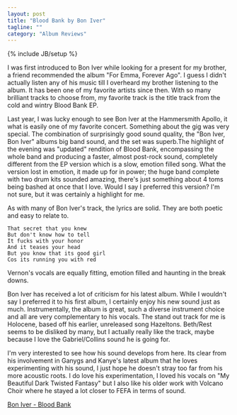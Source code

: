```yaml
---
layout: post
title: "Blood Bank by Bon Iver"
tagline: ""
category: "Album Reviews"
---
```

{% include JB/setup %}

I was first introduced to Bon Iver while looking for a present for my brother, a friend recommended the album "For Emma, Forever Ago".  I guess I didn't actually listen any of his music till I overheard my brother listening to the album. It has been one of my favorite artists since then. With so many brilliant tracks to choose from, my favorite track is the title track from the cold and wintry Blood Bank EP. 

Last year, I was lucky enough to see Bon Iver at the Hammersmith Apollo, it what is easily one of my favorite concert. Something about the gig was very special. The combination of surprisingly good sound quality, the "Bon Iver, Bon Iver" albums big band sound, and the set was superb.The highlight of the evening was "updated" rendition of Blood Bank, encompassing the whole band and producing a faster, almost post-rock sound, completely different from the EP version which is a slow, emotion filled song. What the version lost in emotion, it made up for in power; the huge band complete with two drum kits sounded amazing, there's just something about 4 toms being bashed at once that I love. Would I say I preferred this version? I'm not sure, but it was certainly a highlight for me. 

As with many of Bon Iver's track, the lyrics are solid. They are both poetic and easy to relate to.

    That secret that you knew
    But don't know how to tell
    It fucks with your honor
    And it teases your head
    But you know that its good girl
    Cos its running you with red

Vernon's vocals are equally fitting, emotion filled and haunting in the break downs. 

Bon Iver has received a lot of criticism for his latest album. While I wouldn't say I preferred it to his first album, I certainly enjoy his new sound just as much. Instrumentally, the album is great, such a diverse instrument choice and all are very complementary to his vocals. The stand out track for me is Holocene, based off his earlier, unreleased song Hazeltons. Beth/Rest seems to be disliked by many, but I actually really like the track, maybe because I love the Gabriel/Collins sound he is going for.

I'm very interested to see how his sound develops from here. Its clear from his involvement in Ganygs and Kanye's latest album that he loves experimenting with his sound, I just hope he doesn't stray too far from his more acoustic roots. I do love his experimentation, I loved his vocals on "My Beautiful Dark Twisted Fantasy" but I also like his older work with Volcano Choir where he stayed a lot closer to FEFA in terms of sound. 

[Bon Iver - Blood Bank](http://i.imgur.com/9Tah0l.jpg)
